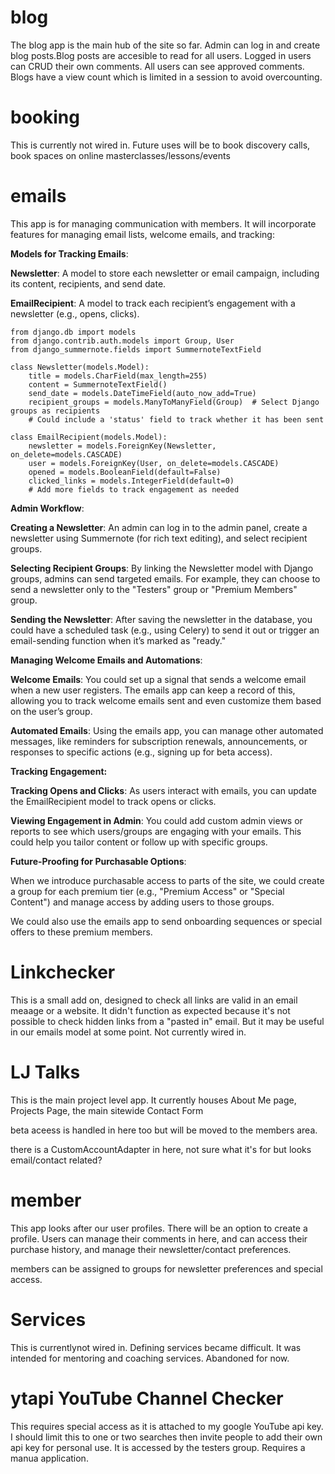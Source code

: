 # blog

The blog app is the main hub of the site so far. Admin can log in and create blog posts.Blog posts are accesible to read for all users. Logged in users can CRUD their own comments. All users can see approved comments. Blogs have a view count which is limited in a session to avoid overcounting.

# booking

This is currently not wired in. Future uses will be to book discovery calls, book spaces on online masterclasses/lessons/events

# emails

This app is for managing communication with members. It will incorporate features for managing email lists, welcome emails, and tracking:

**Models for Tracking Emails**:

**Newsletter**: A model to store each newsletter or email campaign, including its content, recipients, and send date.

**EmailRecipient**: A model to track each recipient’s engagement with a newsletter (e.g., opens, clicks).

```
from django.db import models
from django.contrib.auth.models import Group, User
from django_summernote.fields import SummernoteTextField

class Newsletter(models.Model):
    title = models.CharField(max_length=255)
    content = SummernoteTextField()
    send_date = models.DateTimeField(auto_now_add=True)
    recipient_groups = models.ManyToManyField(Group)  # Select Django groups as recipients
    # Could include a 'status' field to track whether it has been sent

class EmailRecipient(models.Model):
    newsletter = models.ForeignKey(Newsletter, on_delete=models.CASCADE)
    user = models.ForeignKey(User, on_delete=models.CASCADE)
    opened = models.BooleanField(default=False)
    clicked_links = models.IntegerField(default=0)
    # Add more fields to track engagement as needed
```

**Admin Workflow**:

**Creating a Newsletter**: An admin can log in to the admin panel, create a newsletter using Summernote (for rich text editing), and select recipient groups.

**Selecting Recipient Groups**: By linking the Newsletter model with Django groups, admins can send targeted emails. For example, they can choose to send a newsletter only to the "Testers" group or "Premium Members" group.

**Sending the Newsletter**: After saving the newsletter in the database, you could have a scheduled task (e.g., using Celery) to send it out or trigger an email-sending function when it’s marked as "ready."

**Managing Welcome Emails and Automations**:

**Welcome Emails**: You could set up a signal that sends a welcome email when a new user registers. The emails app can keep a record of this, allowing you to track welcome emails sent and even customize them based on the user’s group.

**Automated Emails**: Using the emails app, you can manage other automated messages, like reminders for subscription renewals, announcements, or responses to specific actions (e.g., signing up for beta access).

**Tracking Engagement:**

**Tracking Opens and Clicks**: As users interact with emails, you can update the EmailRecipient model to track opens or clicks.

**Viewing Engagement in Admin**: You could add custom admin views or reports to see which users/groups are engaging with your emails. This could help you tailor content or follow up with specific groups.

**Future-Proofing for Purchasable Options**:

When we introduce purchasable access to parts of the site, we could create a group for each premium tier (e.g., "Premium Access" or "Special Content") and manage access by adding users to those groups.

We could also use the emails app to send onboarding sequences or special offers to these premium members.

# Linkchecker

This is a small add on, designed to check all links are valid in an email meaage or a website. It didn't function as expected because it's not possible to check hidden links from a "pasted in" email. But it may be useful in our emails model at some point. Not currently wired in.

# LJ Talks

This is the main project level app. It currently houses About Me page, Projects Page, the main sitewide Contact Form

beta aceess is handled in here too but will be moved to the members area.

there is a CustomAccountAdapter in here, not sure what it's for but looks email/contact related?

# member

This app looks after our user profiles. There will be an option to create a profile. Users can manage their comments in here, and can access their purchase history, and manage their newsletter/contact preferences.

members can be assigned to groups for newsletter preferences and special access.

# Services

This is currentlynot wired in. Defining services became difficult. It was intended for mentoring and coaching services. Abandoned for now.

# ytapi YouTube Channel Checker

This requires special access as it is attached to my google YouTube api key. I should limit this to one or two searches then invite people to add their own api key for personal use. It is accessed by the testers group. Requires a manua application.

